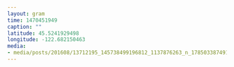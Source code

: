 ```yaml
---
layout: gram
time: 1470451949
caption: ""
latitude: 45.5241929498
longitude: -122.682150463
media:
- media/posts/201608/13712195_145738499196812_1137876263_n_17850338749117309.jpg
---
```

